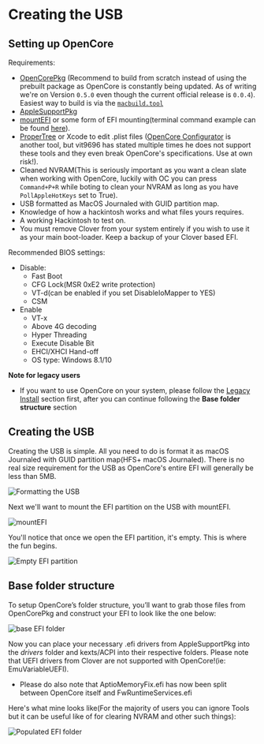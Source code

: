 # Creating the USB

## Setting up OpenCore

Requirements:

* [OpenCorePkg](https://github.com/acidanthera/OpenCorePkg) \(Recommend to build from scratch instead of using the prebuilt package as OpenCore is constantly being updated. As of writing we're on Version `0.5.0` even though the current official release is `0.0.4`\). Easiest way to build is via the [`macbuild.tool`](https://github.com/acidanthera/OpenCorePkg/blob/master/macbuild.tool)
* [AppleSupportPkg](https://github.com/acidanthera/AppleSupportPkg/releases)
* [mountEFI](https://github.com/corpnewt/MountEFI) or some form of EFI mounting\(terminal command example can be found [here](https://themacadmin.com/2012/02/15/mounting-the-efi-boot-partition-on-mac-os-x/)\).
* [ProperTree](https://github.com/corpnewt/ProperTree) or Xcode to edit .plist files \([OpenCore Configurator](https://www.insanelymac.com/forum/topic/338686-opencore-configurator/) is another tool, but vit9696 has stated multiple times he does not support these tools and they even break OpenCore's specifications. Use at own risk!\).
* Cleaned NVRAM\(This is seriously important as you want a clean slate when working with OpenCore, luckily with OC you can press `Command+P+R` while boting to clean your NVRAM as long as you have `PollAppleHotKeys` set to True).
* USB formatted as MacOS Journaled with GUID partition map.
* Knowledge of how a hackintosh works and what files yours requires.
* A working Hackintosh to test on.
* You must remove Clover from your system entirely if you wish to use it as your main boot-loader. Keep a backup of your Clover based EFI.

Recommended BIOS settings:

* Disable:
  * Fast Boot
  * CFG Lock\(MSR 0xE2 write protection\)
  * VT-d\(can be enabled if you set DisableIoMapper to YES\)
  * CSM
* Enable
  * VT-x
  * Above 4G decoding
  * Hyper Threading
  * Execute Disable Bit
  * EHCI/XHCI Hand-off
  * OS type: Windows 8.1/10

**Note for legacy users**

* If you want to use OpenCore on your system, please follow the [Legacy Install](extras/legacy.md) section first, after you can continue following the **Base folder structure** section

## Creating the USB

Creating the USB is simple. All you need to do is format it as macOS Journaled with GUID partition map\(HFS+ macOS Journaled\). There is no real size requirement for the USB as OpenCore's entire EFI will generally be less than 5MB.

![Formatting the USB](https://i.imgur.com/5uTJbgI.png)

Next we'll want to mount the EFI partition on the USB with mountEFI.

![mountEFI](https://i.imgur.com/4l1oK8i.png)

You'll notice that once we open the EFI partition, it's empty. This is where the fun begins.

![Empty EFI partition](https://i.imgur.com/EDeZB3u.png)

## Base folder structure

To setup OpenCore’s folder structure, you’ll want to grab those files from OpenCorePkg and construct your EFI to look like the one below:

![base EFI folder](https://i.imgur.com/1Ssvqfw.png)

Now you can place your necessary .efi drivers from AppleSupportPkg into the _drivers_ folder and kexts/ACPI into their respective folders. Please note that UEFI drivers from Clover are not supported with OpenCore!\(ie: EmuVariableUEFI\).

* Please do also note that AptioMemoryFix.efi has now been split between OpenCore itself and FwRuntimeServices.efi

Here's what mine looks like\(For the majority of users you can ignore Tools but it can be useful like of for clearing NVRAM and other such things\):

![Populated EFI folder](https://i.imgur.com/bJB25r3.png)


